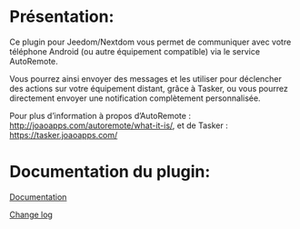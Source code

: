 # Présentation:

Ce plugin pour Jeedom/Nextdom vous permet de communiquer avec votre téléphone Android (ou autre équipement compatible) via le service AutoRemote.

Vous pourrez ainsi envoyer des messages et les utiliser pour déclencher des actions sur votre équipement distant, grâce à Tasker,  ou vous pourrez directement envoyer une notification complètement personnalisée.

Pour plus d’information à propos d’AutoRemote : http://joaoapps.com/autoremote/what-it-is/, et de Tasker : https://tasker.joaoapps.com/

# Documentation du plugin:

[Documentation](https://agp42.github.io/Jeedom-TaskerAutoRemote/fr_FR/)

[Change log](https://agp42.github.io/Jeedom-TaskerAutoRemote/fr_FR/changelog)
